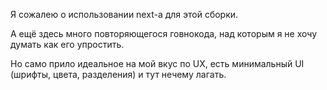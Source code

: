 Я сожалею о использовании next-а для этой сборки.

А ещё здесь много повторяющегося говнокода, над которым я не хочу думать как его упростить.

Но само прило идеальное на мой вкус по UX, есть минимальный UI (шрифты, цвета, разделения) и тут нечему лагать.
